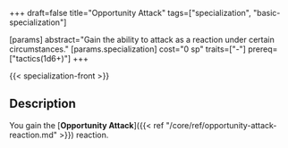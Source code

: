 +++
draft=false
title="Opportunity Attack"
tags=["specialization", "basic-specialization"]

[params]
  abstract="Gain the ability to attack as a reaction under certain circumstances."
  [params.specialization]
    cost="0 sp"
    traits=["-"]
    prereq=["tactics(1d6+)"]
+++

{{< specialization-front >}}

## Description

You gain the 
[**Opportunity Attack**]({{< ref "/core/ref/opportunity-attack-reaction.md" >}}) 
reaction.

